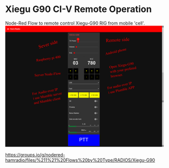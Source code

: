 # Xiegu G90 CI-V Remote Operation
Node-Red Flow to remote control Xiegu-G90 RIG from mobile 'cell'.
![](Xiegu-G90.png)

https://groups.io/g/nodered-hamradio/files/%211%21%20Flows%20by%20Type/RADIOS/Xiegu-G90

